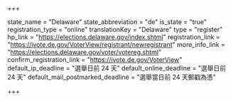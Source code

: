 +++

state_name = "Delaware"
state_abbreviation = "de"
is_state = "true"
registration_type = "online"
translationKey = "Delaware"
type = "register"
hp_link = "https://elections.delaware.gov/index.shtml"
registration_link = "https://ivote.de.gov/VoterView/registrant/newregistrant"
more_info_link = "https://elections.delaware.gov/voter/votereg.shtml"
confirm_registration_link = "https://ivote.de.gov/VoterView"
default_ip_deadline = "選舉日前 24 天"
default_online_deadline = "選舉日前 24 天"
default_mail_postmarked_deadline = "選舉當日前 24 天郵戳為憑"

+++